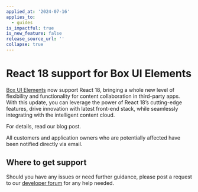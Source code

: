 ```yaml
---
applied_at: '2024-07-16'
applies_to:
  - guides
is_impactful: true
is_new_feature: false
release_source_url: ''
collapse: true
---
```


# React 18 support for Box UI Elements

[Box UI Elements][1] now support React 18, bringing a whole new level of flexibility and functionality for content collaboration in third-party apps.
With this update, you can leverage the power of React 18’s cutting-edge features, drive innovation with latest front-end stack, while seamlessly integrating with the intelligent content cloud.

<!-- more -->

For details, read our blog post.

All customers and application owners who are potentially affected have been notified directly via email.

## Where to get support

Should you have any issues or need further guidance, please post a request to our [developer forum][2] for any help needed.

[1]: g://embed/ui-elements/
[2]: https://forum.box.com/